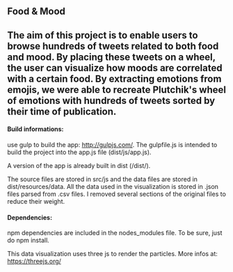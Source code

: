 Food & Mood
----------

The aim of this project is to enable users to browse hundreds of tweets related to both food and mood. By placing these tweets on a wheel, the user can visualize how moods are correlated with a certain food. By extracting emotions from emojis, we were able to recreate Plutchik's wheel of emotions with hundreds of tweets sorted by their time of publication.
----------

#### Build informations: ####

use gulp to build the app: http://gulpjs.com/.
The gulpfile.js is intended to build the project into the app.js file (dist/js/app.js).

A version of the app is already built in dist (/dist/).

The source files are stored in src/js and the data files are stored in dist/resources/data. All the data used in the visualization is stored in .json files parsed from .csv files. I removed several sections of the original files to reduce their weight.

#### Dependencies: ####

npm dependencies are included in the nodes_modules file.
To be sure, just do npm install.

This data visualization uses three js to render the particles.
More infos at: https://threejs.org/
